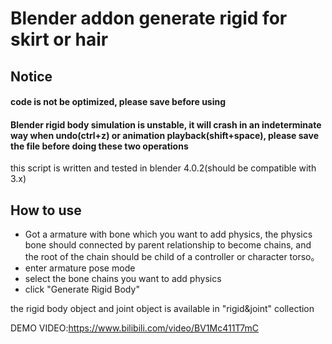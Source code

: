 # Blender addon generate rigid for skirt or hair

## Notice

#### code is not be optimized, please save before using

#### Blender rigid body simulation is unstable, it will crash in an indeterminate way when undo(ctrl+z) or animation playback(shift+space), please save the file before doing these two operations

this script is written and tested in blender 4.0.2(should be compatible with 3.x)

## How to use
* Got a armature with bone which you want to add physics, the physics bone should connected by parent relationship to become chains, and the root of the chain should be child of a controller or character torso。
* enter armature pose mode
* select the bone chains you want to add physics
* click "Generate Rigid Body"

the rigid body object and joint object is available in "rigid&joint" collection

DEMO VIDEO:https://www.bilibili.com/video/BV1Mc411T7mC

